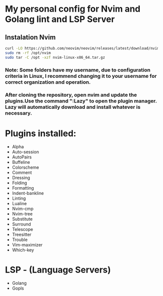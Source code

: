 # My personal config for Nvim and Golang lint and LSP Server

## Instalation Nvim
````bash
curl -LO https://github.com/neovim/neovim/releases/latest/download/nvim-linux-x86_64.tar.gz
sudo rm -rf /opt/nvim
sudo tar -C /opt -xzf nvim-linux-x86_64.tar.gz
````

### Note: Some folders have my username, due to configuration criteria in Linux, I recommend changing it to your username for correct organization and operation.

### After cloning the repository, open nvim and update the plugins.Use the command ":Lazy" to open the plugin manager. Lazy will automatically download and install whatever is necessary.

# Plugins installed:
  - Alpha
  - Auto-session
  - AutoPairs
  - Buffeline
  - Colorscheme
  - Comment
  - Dressing
  - Folding
  - Formatting
  - Indent-bankline
  - Linting
  - Lualine
  - Nvim-cmp
  - Nvim-tree
  - Substitute
  - Surround
  - Telescope
  - Treesitter
  - Trouble
  - Vim-maximizer
  - Which-key
# LSP - (Language Servers)
  - Golang
  - Gopls
